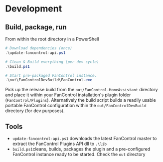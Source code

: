 
# Development
## Build, package, run
From within the root directory in a PowerShell
```powershell
# Download dependencies (once)
.\update-fancontrol-api.ps1

# Clean & Build everything (per dev cycle)
.\build.ps1

# Start pre-packaged FanControl instance.
.\out\FanControlDevBuild\FanControl.exe
```

Pick up the release build from the `out/FanControl.HomeAssistant` directory and place it within your FanControl installation's plugin folder (`FanControl/Plugins`).
Alternatively the build script builds a readily usable portable FanControl configuration within the `out/FanControlDevBuild` directory (for dev purposes).

## Tools
- `update-fancontrol-api.ps1` downloads the latest FanControl master to extract the FanControl Plugins API dll to `.\lib`
- `build.ps1`cleans, builds, packages the plugin and a pre-configured FanControl instance ready to be started. Check the `out` directory
